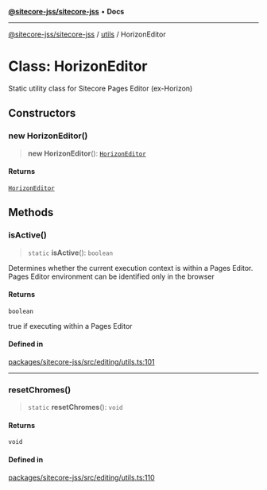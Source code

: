 [**@sitecore-jss/sitecore-jss**](../../README.md) • **Docs**

***

[@sitecore-jss/sitecore-jss](../../README.md) / [utils](../README.md) / HorizonEditor

# Class: HorizonEditor

Static utility class for Sitecore Pages Editor (ex-Horizon)

## Constructors

### new HorizonEditor()

> **new HorizonEditor**(): [`HorizonEditor`](HorizonEditor.md)

#### Returns

[`HorizonEditor`](HorizonEditor.md)

## Methods

### isActive()

> `static` **isActive**(): `boolean`

Determines whether the current execution context is within a Pages Editor.
Pages Editor environment can be identified only in the browser

#### Returns

`boolean`

true if executing within a Pages Editor

#### Defined in

[packages/sitecore-jss/src/editing/utils.ts:101](https://github.com/Sitecore/jss/blob/5454a428df58963ed2d13614972a821a22191cb6/packages/sitecore-jss/src/editing/utils.ts#L101)

***

### resetChromes()

> `static` **resetChromes**(): `void`

#### Returns

`void`

#### Defined in

[packages/sitecore-jss/src/editing/utils.ts:110](https://github.com/Sitecore/jss/blob/5454a428df58963ed2d13614972a821a22191cb6/packages/sitecore-jss/src/editing/utils.ts#L110)
